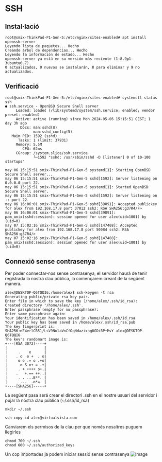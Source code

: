 # SSH
## Instal·lació
```console
root@smix-ThinkPad-P1-Gen-5:/etc/nginx/sites-enabled# apt install openssh-server
Leyendo lista de paquetes... Hecho
Creando árbol de dependencias... Hecho
Leyendo la información de estado... Hecho
openssh-server ya está en su versión más reciente (1:8.9p1-3ubuntu0.7).
0 actualizados, 0 nuevos se instalarán, 0 para eliminar y 9 no actualizados.
```

## Verificació
```console
root@smix-ThinkPad-P1-Gen-5:/etc/nginx/sites-enabled# systemctl status ssh
● ssh.service - OpenBSD Secure Shell server
     Loaded: loaded (/lib/systemd/system/ssh.service; enabled; vendor preset: enabled)
     Active: active (running) since Mon 2024-05-06 15:15:51 CEST; 1 day 3h ago
       Docs: man:sshd(8)
             man:sshd_config(5)
   Main PID: 1592 (sshd)
      Tasks: 1 (limit: 37931)
     Memory: 5.5M
        CPU: 62ms
     CGroup: /system.slice/ssh.service
             └─1592 "sshd: /usr/sbin/sshd -D [listener] 0 of 10-100 startups"

may 06 15:15:51 smix-ThinkPad-P1-Gen-5 systemd[1]: Starting OpenBSD Secure Shell server...
may 06 15:15:51 smix-ThinkPad-P1-Gen-5 sshd[1592]: Server listening on 0.0.0.0 port 22.
may 06 15:15:51 smix-ThinkPad-P1-Gen-5 systemd[1]: Started OpenBSD Secure Shell server.
may 06 15:15:51 smix-ThinkPad-P1-Gen-5 sshd[1592]: Server listening on :: port 22.
may 06 16:06:01 smix-ThinkPad-P1-Gen-5 sshd[39891]: Accepted publickey for alex from 192.168.17.8 port 37012 ssh2: RSA SHA256:g37R4/F>
may 06 16:06:01 smix-ThinkPad-P1-Gen-5 sshd[39891]: pam_unix(sshd:session): session opened for user alex(uid=1001) by (uid=0)
may 07 15:02:16 smix-ThinkPad-P1-Gen-5 sshd[147408]: Accepted publickey for alex from 192.168.17.8 port 50084 ssh2: RSA SHA256:g37R4/>
may 07 15:02:16 smix-ThinkPad-P1-Gen-5 sshd[147408]: pam_unix(sshd:session): session opened for user alex(uid=1001) by (uid=0)
```
## Connexió sense contrasenya
Per poder connectar-nos sense contrasenya, el servidor haurá de tenir registrada la nostra clau pública, la començarem creant de la següent manera.
```console
alex@DESKTOP-Q6TQQI6:/home/alex$ ssh-keygen -t rsa
Generating public/private rsa key pair.
Enter file in which to save the key (/home/alex/.ssh/id_rsa):
Created directory '/home/alex/.ssh'.
Enter passphrase (empty for no passphrase):
Enter same passphrase again:
Your identification has been saved in /home/alex/.ssh/id_rsa
Your public key has been saved in /home/alex/.ssh/id_rsa.pub
The key fingerprint is:
SHA256:nE4vrlCB51/LsV9NulaVnCfOqNdazixng0GDtBP+MvY alex@DESKTOP-Q6TQQI6
The key's randomart image is:
+---[RSA 3072]----+
|                 |
|     .    o      |
|    . o  o +  . o|
|     o o .= o .+o|
|      o S o+ = .+|
|     . + ++++ o+.|
|    .   +.== ++..|
|     . . ...E**. |
|      ...  .o*=. |
+----[SHA256]-----+
```
La següent pasa será crear el directori .ssh en el nostre usuari del servidor i pujar la nostra clau pública (~/.ssh/id_rsa)
```console
mkdir ~/.ssh

ssh-copy-id alex@virtualvista.com
```

Canviarem els permisos de la clau per que només nosaltres puguem llegirles
```console
chmod 700 ~/.ssh
chmod 600 ~/.ssh/authorized_keys
```

Un cop importades ja podem iniciar sessió sense contrasenya
![image](https://github.com/Proyecto-Sintesi/configs/assets/122394285/8842b731-b9af-4677-8a0b-4052d89676da)
